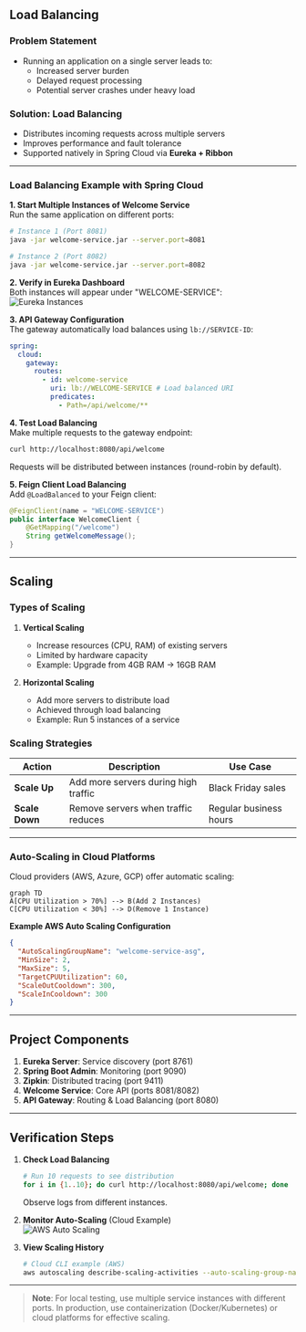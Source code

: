 ## Load Balancing

### Problem Statement
- Running an application on a single server leads to:
    - Increased server burden
    - Delayed request processing
    - Potential server crashes under heavy load

### Solution: Load Balancing
- Distributes incoming requests across multiple servers
- Improves performance and fault tolerance
- Supported natively in Spring Cloud via **Eureka + Ribbon**

---

### Load Balancing Example with Spring Cloud

**1. Start Multiple Instances of Welcome Service**  
Run the same application on different ports:
```bash
# Instance 1 (Port 8081)
java -jar welcome-service.jar --server.port=8081

# Instance 2 (Port 8082)
java -jar welcome-service.jar --server.port=8082
```

**2. Verify in Eureka Dashboard**  
Both instances will appear under "WELCOME-SERVICE":  
![Eureka Instances](https://via.placeholder.com/600x200?text=Eureka+Dashboard+Showing+Multiple+Instances)

**3. API Gateway Configuration**  
The gateway automatically load balances using `lb://SERVICE-ID`:
```yml
spring:
  cloud:
    gateway:
      routes:
        - id: welcome-service
          uri: lb://WELCOME-SERVICE # Load balanced URI
          predicates:
            - Path=/api/welcome/**
```

**4. Test Load Balancing**  
Make multiple requests to the gateway endpoint:
```bash
curl http://localhost:8080/api/welcome
```
Requests will be distributed between instances (round-robin by default).

**5. Feign Client Load Balancing**  
Add `@LoadBalanced` to your Feign client:
```java
@FeignClient(name = "WELCOME-SERVICE")
public interface WelcomeClient {
    @GetMapping("/welcome")
    String getWelcomeMessage();
}
```

---

## Scaling

### Types of Scaling
1. **Vertical Scaling**
    - Increase resources (CPU, RAM) of existing servers
    - Limited by hardware capacity
    - Example: Upgrade from 4GB RAM → 16GB RAM

2. **Horizontal Scaling**
    - Add more servers to distribute load
    - Achieved through load balancing
    - Example: Run 5 instances of a service

### Scaling Strategies
| Action      | Description                                  | Use Case                     |
|-------------|----------------------------------------------|------------------------------|
| **Scale Up** | Add more servers during high traffic         | Black Friday sales           |
| **Scale Down**| Remove servers when traffic reduces         | Regular business hours       |

---

### Auto-Scaling in Cloud Platforms
Cloud providers (AWS, Azure, GCP) offer automatic scaling:
```mermaid
graph TD
A[CPU Utilization > 70%] --> B(Add 2 Instances)
C[CPU Utilization < 30%] --> D(Remove 1 Instance)
```

**Example AWS Auto Scaling Configuration**
```json
{
  "AutoScalingGroupName": "welcome-service-asg",
  "MinSize": 2,
  "MaxSize": 5,
  "TargetCPUUtilization": 60,
  "ScaleOutCooldown": 300,
  "ScaleInCooldown": 300
}
```

---

## Project Components
1. **Eureka Server**: Service discovery (port 8761)
2. **Spring Boot Admin**: Monitoring (port 9090)
3. **Zipkin**: Distributed tracing (port 9411)
4. **Welcome Service**: Core API (ports 8081/8082)
5. **API Gateway**: Routing & Load Balancing (port 8080)

---

## Verification Steps

1. **Check Load Balancing**
   ```bash
   # Run 10 requests to see distribution
   for i in {1..10}; do curl http://localhost:8080/api/welcome; done
   ```
   Observe logs from different instances.

2. **Monitor Auto-Scaling** (Cloud Example)  
   ![AWS Auto Scaling](https://via.placeholder.com/600x200?text=AWS+Auto+Scaling+Dashboard)

3. **View Scaling History**
   ```bash
   # Cloud CLI example (AWS)
   aws autoscaling describe-scaling-activities --auto-scaling-group-name welcome-service-asg
   ```

---

> **Note**: For local testing, use multiple service instances with different ports. In production, use containerization (Docker/Kubernetes) or cloud platforms for effective scaling.